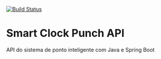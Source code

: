 [![Build Status](https://travis-ci.com/leonardonatali/smart-clock-punch.svg?branch=master)](https://travis-ci.com/leonardonatali/smart-clock-punch)

# Smart Clock Punch API

API do sistema de ponto inteligente com Java e Spring Boot